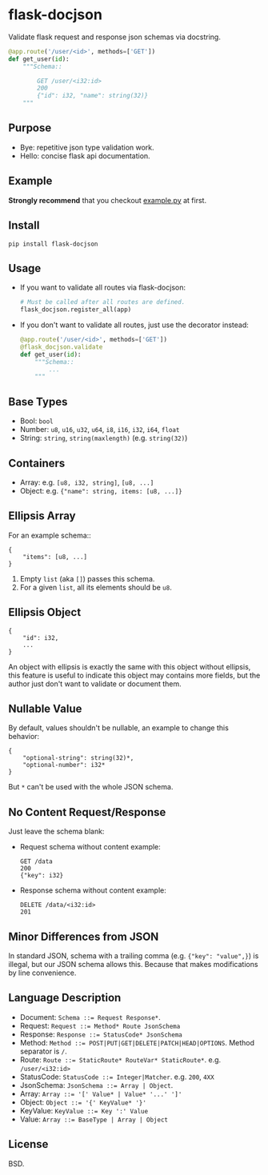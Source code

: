 flask-docjson
=============

Validate flask request and response json schemas via docstring.

```Python
@app.route('/user/<id>', methods=['GET'])
def get_user(id):
    """Schema::

        GET /user/<i32:id>
        200
        {"id": i32, "name": string(32)}
    """
```

Purpose
-------

* Bye: repetitive json type validation work.
* Hello: concise flask api documentation.


Example
-------

**Strongly recommend** that you checkout [example.py](example.py) at first.

Install
-------

```
pip install flask-docjson
```

Usage
-----

*  If you want to validate all routes via flask-docjson:

   ```python
   # Must be called after all routes are defined.
   flask_docjson.register_all(app)
   ```

*  If you don't want to validate all routes, just use the decorator instead:

   ```python
   @app.route('/user/<id>', methods=['GET'])
   @flask_docjson.validate
   def get_user(id):
       """Schema::
           ...
       """
   ```

Base Types
----------

- Bool: `bool`
- Number: `u8`, `u16`, `u32`, `u64`, `i8`, `i16`, `i32`, `i64`, `float`
- String: `string`, `string(maxlength)` (e.g. `string(32)`)

Containers
----------

- Array: e.g. `[u8, i32, string]`, `[u8, ...]`
- Object: e.g. `{"name": string, items: [u8, ...]}`

Ellipsis Array
--------------

For an example schema::

```
{
    "items": [u8, ...]
}
```

1. Empty `list` (aka `[]`) passes this schema.
2. For a given `list`, all its elements should be `u8`.

Ellipsis Object
---------------

```
{
    "id": i32,
    ...
}
```

An object with ellipsis is exactly the same with this object without ellipsis, 
this feature is useful to indicate this object may contains more fields, but
the author just don't want to validate or document them.

Nullable Value
--------------

By default, values shouldn't be nullable, an example to change this behavior:

```
{
    "optional-string": string(32)*,
    "optional-number": i32*
}
```

But `*` can't be used with the whole JSON schema.

No Content Request/Response
----------------------------

Just leave the schema blank:

* Request schema without content example:

   ```
   GET /data
   200
   {"key": i32}
   ```

* Response schema without content example:

   ```
   DELETE /data/<i32:id>
   201
   ```

Minor Differences from JSON
---------------------------

In standard JSON, schema with a trailing comma (e.g. `{"key": "value",}`) is illegal,
but our JSON schema allows this. Because that makes modifications by line convenience.

Language Description
--------------------

* Document: `Schema ::= Request Response*`.
* Request: `Request ::= Method* Route JsonSchema`
* Response: `Response ::= StatusCode* JsonSchema`
* Method: `Method ::= POST|PUT|GET|DELETE|PATCH|HEAD|OPTIONS`. Method separator is `/`.
* Route: `Route ::= StaticRoute* RouteVar* StaticRoute*`. e.g. `/user/<i32:id>`
* StatusCode: `StatusCode ::= Integer|Matcher`. e.g. `200`, `4XX`
* JsonSchema: `JsonSchema ::= Array | Object`.
* Array: `Array ::= '[' Value* | Value* '...' ']'`
* Object: `Object ::= '{' KeyValue* '}'`
* KeyValue: `KeyValue ::= Key ':' Value`
* Value: `Array ::= BaseType | Array | Object`

License
-------
BSD.

